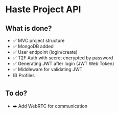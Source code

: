 # Haste Project API

## What is done?

- ✅  MVC project structure
- ✅  MongoDB added
- ✅  User endpoint (login/create)
- ✅  T2F Auth with secret encrypted by password
- ✅  Generating JWT after login (JWT Web Token)
- ✅  Middleware for validating JWT
- 🟨  Profiles

## To do?

- ➡️ Add WebRTC for communication
